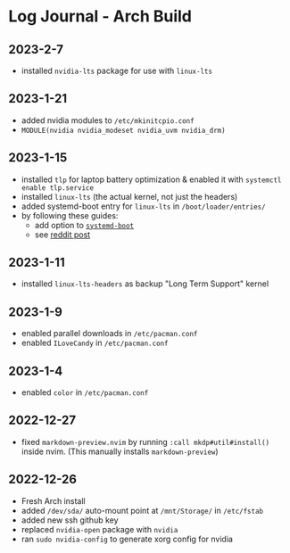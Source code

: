 # Log Journal - Arch Build
## 2023-2-7
  - installed `nvidia-lts` package for use with `linux-lts`

## 2023-1-21
  - added nvidia modules to `/etc/mkinitcpio.conf`
  - `MODULE(nvidia nvidia_modeset nvidia_uvm nvidia_drm)`

## 2023-1-15
  - installed `tlp` for laptop battery optimization & enabled it with `systemctl enable tlp.service`
  - installed `linux-lts` (the actual kernel, not just the headers)
  - added systemd-boot entry for `linux-lts` in `/boot/loader/entries/` 
  - by following these guides:
    - add option to [`systemd-boot`](https://wiki.archlinux.org/title/Systemd-boot#Configuration)
    - see [reddit post](https://old.reddit.com/r/archlinux/comments/7h29r4/need_help_to_configure_a_systemdboot_entry_with/)

## 2023-1-11
  - installed `linux-lts-headers` as backup "Long Term Support" kernel

## 2023-1-9
  - enabled parallel downloads in `/etc/pacman.conf`
  - enabled `ILoveCandy` in `/etc/pacman.conf`

## 2023-1-4
  - enabled `color` in `/etc/pacman.conf`

## 2022-12-27
  - fixed `markdown-preview.nvim` by running `:call mkdp#util#install()` inside
  nvim. (This manually installs `markdown-preview`)

## 2022-12-26
  - Fresh Arch install
  - added `/dev/sda/` auto-mount point at `/mnt/Storage/` in `/etc/fstab`
  - added new ssh github key
  - replaced `nvidia-open` package with `nvidia`
  - ran `sudo nvidia-config` to generate xorg config for nvidia
